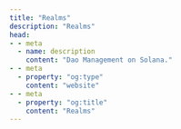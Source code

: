 ```yaml
---
title: "Realms"
description: "Realms"
head:
- - meta
  - name: description
    content: "Dao Management on Solana."
- - meta
  - property: "og:type"
    content: "website"
- - meta
  - property: "og:title"
    content: "Realms"
---
```


<script setup>
  import Component from '../../.vitepress/theme/components/Project/realms/index.vue';
</script>

<Component title="Realms" description="Dao Management on Solana." link="https://realms.today" />
